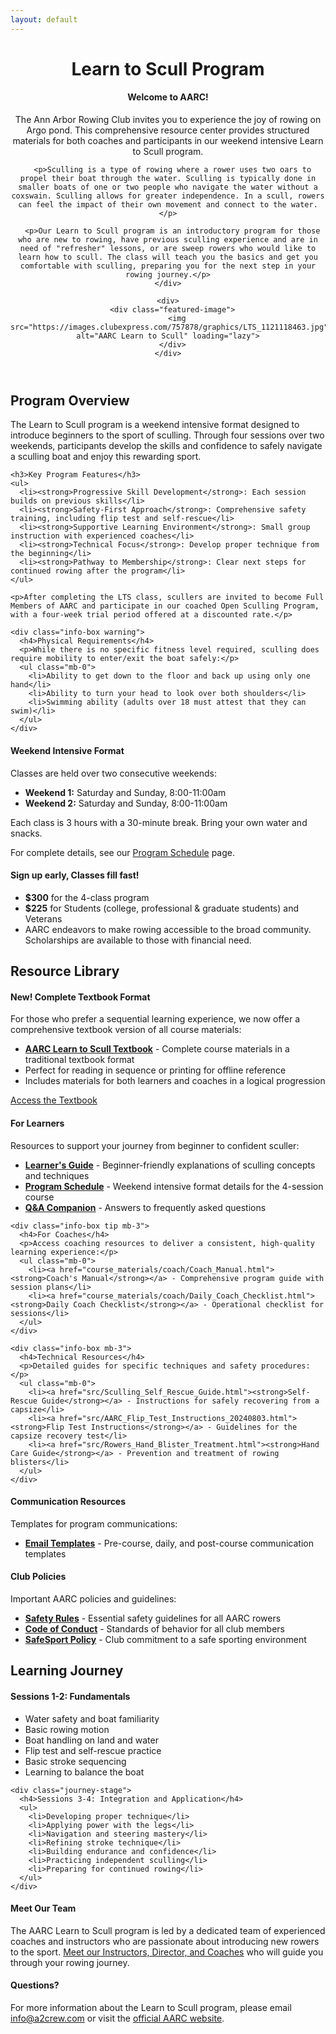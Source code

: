 ```yaml
---
layout: default
---
```


<header class="page-intro">
  <h1>Learn to Scull Program</h1>
  
  <div class="two-col-grid align-center">
    <div>
      <div class="info-box note">
        <h4>Welcome to AARC!</h4>
        <p>The Ann Arbor Rowing Club invites you to experience the joy of rowing on Argo pond. This comprehensive resource center provides structured materials for both coaches and participants in our weekend intensive Learn to Scull program.</p>
      </div>
      
      <p>Sculling is a type of rowing where a rower uses two oars to propel their boat through the water. Sculling is typically done in smaller boats of one or two people who navigate the water without a coxswain. Sculling allows for greater independence. In a scull, rowers can feel the impact of their own movement and connect to the water.</p>
      
      <p>Our Learn to Scull program is an introductory program for those who are new to rowing, have previous sculling experience and are in need of "refresher" lessons, or are sweep rowers who would like to learn how to scull. The class will teach you the basics and get you comfortable with sculling, preparing you for the next step in your rowing journey.</p>
    </div>
    
    <div>
      <div class="featured-image">
        <img src="https://images.clubexpress.com/757878/graphics/LTS_1121118463.jpg" alt="AARC Learn to Scull" loading="lazy">
      </div>
    </div>
  </div>
</header>

<section class="program-overview">
  <h2>Program Overview</h2>

<div class="two-col-grid">
  <div>
    <p>The Learn to Scull program is a weekend intensive format designed to introduce beginners to the sport of sculling. Through four sessions over two weekends, participants develop the skills and confidence to safely navigate a sculling boat and enjoy this rewarding sport.</p>
    
    <h3>Key Program Features</h3>
    <ul>
      <li><strong>Progressive Skill Development</strong>: Each session builds on previous skills</li>
      <li><strong>Safety-First Approach</strong>: Comprehensive safety training, including flip test and self-rescue</li>
      <li><strong>Supportive Learning Environment</strong>: Small group instruction with experienced coaches</li>
      <li><strong>Technical Focus</strong>: Develop proper technique from the beginning</li>
      <li><strong>Pathway to Membership</strong>: Clear next steps for continued rowing after the program</li>
    </ul>
    
    <p>After completing the LTS class, scullers are invited to become Full Members of AARC and participate in our coached Open Sculling Program, with a four-week trial period offered at a discounted rate.</p>
    
    <div class="info-box warning">
      <h4>Physical Requirements</h4>
      <p>While there is no specific fitness level required, sculling does require mobility to enter/exit the boat safely:</p>
      <ul class="mb-0">
        <li>Ability to get down to the floor and back up using only one hand</li>
        <li>Ability to turn your head to look over both shoulders</li>
        <li>Swimming ability (adults over 18 must attest that they can swim)</li>
      </ul>
    </div>
  </div>
  
  <div class="info-box tip">
    <h4>Weekend Intensive Format</h4>
    <p>Classes are held over two consecutive weekends:</p>
    <ul class="mb-0">
      <li><strong>Weekend 1:</strong> Saturday and Sunday, 8:00-11:00am</li>
      <li><strong>Weekend 2:</strong> Saturday and Sunday, 8:00-11:00am</li>
    </ul>
    <p>Each class is 3 hours with a 30-minute break. Bring your own water and snacks.</p>
    <p>For complete details, see our <a href="course_materials/learner/Program_Schedule.md">Program Schedule</a> page.</p>
  </div>
</div>

<div class="info-box aarc">
  <h4>Sign up early, Classes fill fast!</h4>
  <ul class="mb-0">
    <li><strong>$300</strong> for the 4-class program</li>
    <li><strong>$225</strong> for Students (college, professional & graduate students) and Veterans</li>
    <li>AARC endeavors to make rowing accessible to the broad community. Scholarships are available to those with financial need.</li>
  </ul>
</div>

<section class="resource-library">
  <h2>Resource Library</h2>

  <div class="info-box aarc mb-4">
    <h4>New! Complete Textbook Format</h4>
    <p>For those who prefer a sequential learning experience, we now offer a comprehensive textbook version of all course materials:</p>
    <ul>
      <li><a href="/textbook/"><strong>AARC Learn to Scull Textbook</strong></a> - Complete course materials in a traditional textbook format</li>
      <li>Perfect for reading in sequence or printing for offline reference</li>
      <li>Includes materials for both learners and coaches in a logical progression</li>
    </ul>
    <div class="text-center mt-3">
      <a href="/textbook/" class="cta-button">Access the Textbook</a>
    </div>
  </div>

  <div class="three-col-grid">
    <div class="info-box note mb-3">
      <h4>For Learners</h4>
      <p>Resources to support your journey from beginner to confident sculler:</p>
      <ul class="mb-0">
        <li><a href="course_materials/learner/Learner_Guide.html"><strong>Learner's Guide</strong></a> - Beginner-friendly explanations of sculling concepts and techniques</li>
        <li><a href="course_materials/learner/Program_Schedule.md"><strong>Program Schedule</strong></a> - Weekend intensive format details for the 4-session course</li>
        <li><a href="course_materials/learner/QA_Companion.html"><strong>Q&A Companion</strong></a> - Answers to frequently asked questions</li>
      </ul>
    </div>
    
    <div class="info-box tip mb-3">
      <h4>For Coaches</h4>
      <p>Access coaching resources to deliver a consistent, high-quality learning experience:</p>
      <ul class="mb-0">
        <li><a href="course_materials/coach/Coach_Manual.html"><strong>Coach's Manual</strong></a> - Comprehensive program guide with session plans</li>
        <li><a href="course_materials/coach/Daily_Coach_Checklist.html"><strong>Daily Coach Checklist</strong></a> - Operational checklist for sessions</li>
      </ul>
    </div>
    
    <div class="info-box mb-3">
      <h4>Technical Resources</h4>
      <p>Detailed guides for specific techniques and safety procedures:</p>
      <ul class="mb-0">
        <li><a href="src/Sculling_Self_Rescue_Guide.html"><strong>Self-Rescue Guide</strong></a> - Instructions for safely recovering from a capsize</li>
        <li><a href="src/AARC_Flip_Test_Instructions_20240803.html"><strong>Flip Test Instructions</strong></a> - Guidelines for the capsize recovery test</li>
        <li><a href="src/Rowers_Hand_Blister_Treatment.html"><strong>Hand Care Guide</strong></a> - Prevention and treatment of rowing blisters</li>
      </ul>
    </div>
  </div>

<div class="two-col-grid">
  <div class="info-box mb-3">
    <h4>Communication Resources</h4>
    <p>Templates for program communications:</p>
    <ul class="mb-0">
      <li><a href="course_materials/communication/Email_Templates.html"><strong>Email Templates</strong></a> - Pre-course, daily, and post-course communication templates</li>
    </ul>
  </div>

  <div class="info-box warning mb-3">
    <h4>Club Policies</h4>
    <p>Important AARC policies and guidelines:</p>
    <ul class="mb-0">
      <li><a href="src/AARC_Safety_Rules.pdf" target="_blank"><strong>Safety Rules</strong></a> - Essential safety guidelines for all AARC rowers</li>
      <li><a href="src/AARC_Code_of_Conduct_2025-02-26.pdf" target="_blank"><strong>Code of Conduct</strong></a> - Standards of behavior for all club members</li>
      <li><a href="src/AARCSafeSport_2015-01-18.pdf" target="_blank"><strong>SafeSport Policy</strong></a> - Club commitment to a safe sporting environment</li>
    </ul>
  </div>
</div>

<section class="learning-journey">
  <h2>Learning Journey</h2>
  
  <div class="two-col-grid">
    <div class="journey-stage">
      <h4>Sessions 1-2: Fundamentals</h4>
      <ul>
        <li>Water safety and boat familiarity</li>
        <li>Basic rowing motion</li>
        <li>Boat handling on land and water</li>
        <li>Flip test and self-rescue practice</li>
        <li>Basic stroke sequencing</li>
        <li>Learning to balance the boat</li>
      </ul>
    </div>
    
    <div class="journey-stage">
      <h4>Sessions 3-4: Integration and Application</h4>
      <ul>
        <li>Developing proper technique</li>
        <li>Applying power with the legs</li>
        <li>Navigation and steering mastery</li>
        <li>Refining stroke technique</li>
        <li>Building endurance and confidence</li>
        <li>Practicing independent sculling</li>
        <li>Preparing for continued rowing</li>
      </ul>
    </div>
  </div>
</section>

<div class="info-box aarc">
  <h4>Meet Our Team</h4>
<p>The AARC Learn to Scull program is led by a dedicated team of experienced coaches and instructors who are passionate about introducing new rowers to the sport. <a href="{{ site.baseurl }}/team/">Meet our Instructors, Director, and Coaches</a> who will guide you through your rowing journey.</p>
</div>

<div class="info-box note">
  <h4>Questions?</h4>
  <p>For more information about the Learn to Scull program, please email <a href="mailto:info@a2crew.com">info@a2crew.com</a> or visit the <a href="https://aarc.clubexpress.com/content.aspx?page_id=22&club_id=757878&module_id=201828" target="_blank">official AARC website</a>.</p>
</div>

